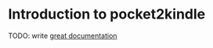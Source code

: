 # Introduction to pocket2kindle

TODO: write [great documentation](http://jacobian.org/writing/great-documentation/what-to-write/)
